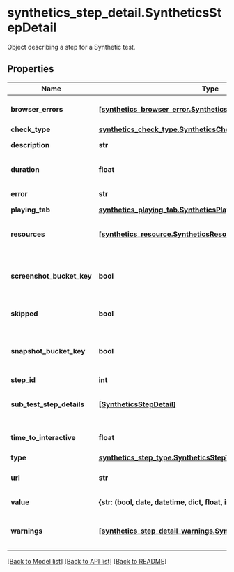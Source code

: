 # synthetics_step_detail.SyntheticsStepDetail

Object describing a step for a Synthetic test.
## Properties
Name | Type | Description | Notes
------------ | ------------- | ------------- | -------------
**browser_errors** | [**[synthetics_browser_error.SyntheticsBrowserError]**](SyntheticsBrowserError.md) | Array of errors collected for a browser test. | [optional] 
**check_type** | [**synthetics_check_type.SyntheticsCheckType**](SyntheticsCheckType.md) |  | [optional] 
**description** | **str** | Description of the test. | [optional] 
**duration** | **float** | Total duration in millisecond of the test. | [optional] 
**error** | **str** | Error returned by the test. | [optional] 
**playing_tab** | [**synthetics_playing_tab.SyntheticsPlayingTab**](SyntheticsPlayingTab.md) |  | [optional] 
**resources** | [**[synthetics_resource.SyntheticsResource]**](SyntheticsResource.md) | Array of resources collected by the test. | [optional] 
**screenshot_bucket_key** | **bool** | Whether or not screenshots where collected by the test. | [optional] 
**skipped** | **bool** | Whether or not to skip this step. | [optional] 
**snapshot_bucket_key** | **bool** | Whether or not snapshots where collected by the test. | [optional] 
**step_id** | **int** | The step ID. | [optional] 
**sub_test_step_details** | [**[SyntheticsStepDetail]**](SyntheticsStepDetail.md) | If this steps include a sub-test. [Subtests documentation](https://docs.datadoghq.com/synthetics/browser_tests/advanced_options/#subtests). | [optional] 
**time_to_interactive** | **float** | Time before starting the step. | [optional] 
**type** | [**synthetics_step_type.SyntheticsStepType**](SyntheticsStepType.md) |  | [optional] 
**url** | **str** | URL to perform the step against. | [optional] 
**value** | **{str: (bool, date, datetime, dict, float, int, list, str, none_type)}** | Value for the step. | [optional] 
**warnings** | [**[synthetics_step_detail_warnings.SyntheticsStepDetailWarnings]**](SyntheticsStepDetailWarnings.md) | Warning collected that didn&#39;t failed the step. | [optional] 

[[Back to Model list]](README.md#documentation-for-models) [[Back to API list]](README.md#documentation-for-api-endpoints) [[Back to README]](README.md)


